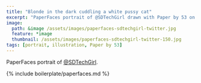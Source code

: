 ```yaml
---
title: "Blonde in the dark cuddling a white pussy cat"
excerpt: "PaperFaces portrait of @SDTechGirl drawn with Paper by 53 on an iPad."
image: 
  path: &image /assets/images/paperfaces-sdtechgirl-twitter.jpg 
  feature: *image
  thumbnail: /assets/images/paperfaces-sdtechgirl-twitter-150.jpg
tags: [portrait, illustration, Paper by 53]
---
```


PaperFaces portrait of [@SDTechGirl](https://twitter.com/SDTechGirl).

{% include boilerplate/paperfaces.md %}
